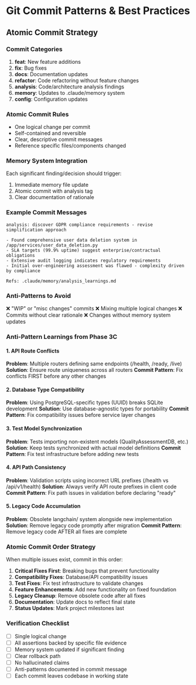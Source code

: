 # Git Commit Patterns & Best Practices

## Atomic Commit Strategy

### Commit Categories
1. **feat**: New feature additions
2. **fix**: Bug fixes
3. **docs**: Documentation updates
4. **refactor**: Code refactoring without feature changes
5. **analysis**: Code/architecture analysis findings
6. **memory**: Updates to .claude/memory system
7. **config**: Configuration updates

### Atomic Commit Rules
- One logical change per commit
- Self-contained and reversible
- Clear, descriptive commit messages
- Reference specific files/components changed

### Memory System Integration
Each significant finding/decision should trigger:
1. Immediate memory file update
2. Atomic commit with analysis tag
3. Clear documentation of rationale

### Example Commit Messages
```
analysis: discover GDPR compliance requirements - revise simplification approach

- Found comprehensive user data deletion system in /app/services/user_data_deletion.py
- SLA targets (99.9% uptime) suggest enterprise/contractual obligations
- Extensive audit logging indicates regulatory requirements
- Initial over-engineering assessment was flawed - complexity driven by compliance

Refs: .claude/memory/analysis_learnings.md
```

### Anti-Patterns to Avoid
❌ "WIP" or "misc changes" commits
❌ Mixing multiple logical changes
❌ Commits without clear rationale
❌ Changes without memory system updates

### Anti-Pattern Learnings from Phase 3C

#### 1. API Route Conflicts
**Problem**: Multiple routers defining same endpoints (/health, /ready, /live)
**Solution**: Ensure route uniqueness across all routers
**Commit Pattern**: Fix conflicts FIRST before any other changes

#### 2. Database Type Compatibility
**Problem**: Using PostgreSQL-specific types (UUID) breaks SQLite development
**Solution**: Use database-agnostic types for portability
**Commit Pattern**: Fix compatibility issues before service layer changes

#### 3. Test Model Synchronization
**Problem**: Tests importing non-existent models (QualityAssessmentDB, etc.)
**Solution**: Keep tests synchronized with actual model definitions
**Commit Pattern**: Fix test infrastructure before adding new tests

#### 4. API Path Consistency
**Problem**: Validation scripts using incorrect URL prefixes (/health vs /api/v1/health)
**Solution**: Always verify API route prefixes in client code
**Commit Pattern**: Fix path issues in validation before declaring "ready"

#### 5. Legacy Code Accumulation
**Problem**: Obsolete langchain/ system alongside new implementation
**Solution**: Remove legacy code promptly after migration
**Commit Pattern**: Remove legacy code AFTER all fixes are complete

### Atomic Commit Order Strategy

When multiple issues exist, commit in this order:
1. **Critical Fixes First**: Breaking bugs that prevent functionality
2. **Compatibility Fixes**: Database/API compatibility issues
3. **Test Fixes**: Fix test infrastructure to validate changes
4. **Feature Enhancements**: Add new functionality on fixed foundation
5. **Legacy Cleanup**: Remove obsolete code after all fixes
6. **Documentation**: Update docs to reflect final state
7. **Status Updates**: Mark project milestones last

### Verification Checklist
- [ ] Single logical change
- [ ] All assertions backed by specific file evidence
- [ ] Memory system updated if significant finding
- [ ] Clear rollback path
- [ ] No hallucinated claims
- [ ] Anti-patterns documented in commit message
- [ ] Each commit leaves codebase in working state
